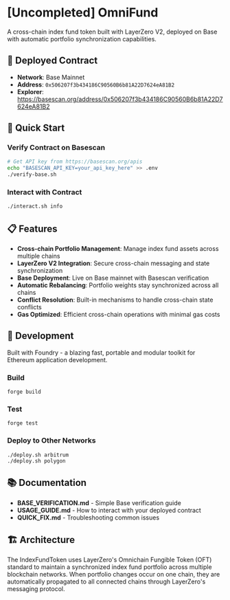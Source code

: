 # [Uncompleted] OmniFund

A cross-chain index fund token built with LayerZero V2, deployed on Base with automatic portfolio synchronization capabilities.

## 🎯 Deployed Contract

- **Network**: Base Mainnet
- **Address**: `0x506207f3b434186C90560B6b81A22D7624eA81B2`
- **Explorer**: https://basescan.org/address/0x506207f3b434186C90560B6b81A22D7624eA81B2

## 🚀 Quick Start

### Verify Contract on Basescan

```bash
# Get API key from https://basescan.org/apis
echo "BASESCAN_API_KEY=your_api_key_here" >> .env
./verify-base.sh
```

### Interact with Contract

```bash
./interact.sh info
```

## 📋 Features

- **Cross-chain Portfolio Management**: Manage index fund assets across multiple chains
- **LayerZero V2 Integration**: Secure cross-chain messaging and state synchronization  
- **Base Deployment**: Live on Base mainnet with Basescan verification
- **Automatic Rebalancing**: Portfolio weights stay synchronized across all chains
- **Conflict Resolution**: Built-in mechanisms to handle cross-chain state conflicts
- **Gas Optimized**: Efficient cross-chain operations with minimal gas costs

## 🔧 Development

Built with Foundry - a blazing fast, portable and modular toolkit for Ethereum application development.

### Build

```shell
forge build
```

### Test

```shell
forge test
```

### Deploy to Other Networks

```shell
./deploy.sh arbitrum
./deploy.sh polygon
```

## 📚 Documentation

- **BASE_VERIFICATION.md** - Simple Base verification guide
- **USAGE_GUIDE.md** - How to interact with your deployed contract
- **QUICK_FIX.md** - Troubleshooting common issues

## 🏗️ Architecture

The IndexFundToken uses LayerZero's Omnichain Fungible Token (OFT) standard to maintain a synchronized index fund portfolio across multiple blockchain networks. When portfolio changes occur on one chain, they are automatically propagated to all connected chains through LayerZero's messaging protocol.
